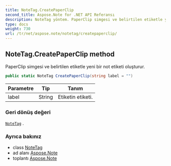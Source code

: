 ```yaml
---
title: NoteTag.CreatePaperClip
second_title: Aspose.Note for .NET API Referansı
description: NoteTag yöntem. PaperClip simgesi ve belirtilen etiketle yeni bir not etiketi oluşturur.
type: docs
weight: 730
url: /tr/net/aspose.note/notetag/createpaperclip/
---
```

## NoteTag.CreatePaperClip method

PaperClip simgesi ve belirtilen etiketle yeni bir not etiketi oluşturur.

```csharp
public static NoteTag CreatePaperClip(string label = "")
```

| Parametre | Tip | Tanım |
| --- | --- | --- |
| label | String | Etiketin etiketi. |

### Geri dönüş değeri

[`NoteTag`](../) .

### Ayrıca bakınız

* class [NoteTag](../)
* ad alanı [Aspose.Note](../../notetag/)
* toplantı [Aspose.Note](../../../)


